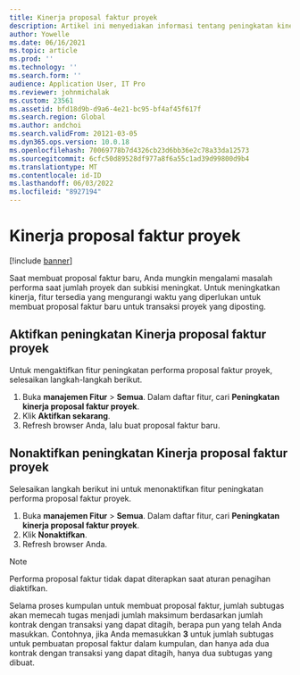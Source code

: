 ```yaml
---
title: Kinerja proposal faktur proyek
description: Artikel ini menyediakan informasi tentang peningkatan kinerja pada proposal faktur proyek.
author: Yowelle
ms.date: 06/16/2021
ms.topic: article
ms.prod: ''
ms.technology: ''
ms.search.form: ''
audience: Application User, IT Pro
ms.reviewer: johnmichalak
ms.custom: 23561
ms.assetid: bfd18d9b-d9a6-4e21-bc95-bf4af45f617f
ms.search.region: Global
ms.author: andchoi
ms.search.validFrom: 20121-03-05
ms.dyn365.ops.version: 10.0.18
ms.openlocfilehash: 70069778b7d4326cb23d6bb36e2c78a33da12573
ms.sourcegitcommit: 6cfc50d89528df977a8f6a55c1ad39d99800d9b4
ms.translationtype: MT
ms.contentlocale: id-ID
ms.lasthandoff: 06/03/2022
ms.locfileid: "8927194"
---
```

# <a name="project-invoice-proposal-performance"></a>Kinerja proposal faktur proyek

[!include [banner](../includes/banner.md)]

Saat membuat proposal faktur baru, Anda mungkin mengalami masalah performa saat jumlah proyek dan subkisi meningkat. Untuk meningkatkan kinerja, fitur tersedia yang mengurangi waktu yang diperlukan untuk membuat proposal faktur baru untuk transaksi proyek yang diposting.

## <a name="enable-project-invoice-proposal-performance-enhancement"></a>Aktifkan peningkatan Kinerja proposal faktur proyek
Untuk mengaktifkan fitur peningkatan performa proposal faktur proyek, selesaikan langkah-langkah berikut.

1.  Buka **manajemen Fitur** > **Semua**. Dalam daftar fitur, cari **Peningkatan kinerja proposal faktur proyek**.
2.  Klik **Aktifkan sekarang**.
3.  Refresh browser Anda, lalu buat proposal faktur baru.

## <a name="turn-off-project-invoice-proposal-performance-enhancement"></a>Nonaktifkan peningkatan Kinerja proposal faktur proyek
Selesaikan langkah berikut ini untuk menonaktifkan fitur peningkatan performa proposal faktur proyek.

1.  Buka **manajemen Fitur** > **Semua**. Dalam daftar fitur, cari **Peningkatan kinerja proposal faktur proyek**.
2.  Klik **Nonaktifkan**.
3.  Refresh browser Anda.

> [!NOTE]
> Performa proposal faktur tidak dapat diterapkan saat aturan penagihan diaktifkan.
> 
> Selama proses kumpulan untuk membuat proposal faktur, jumlah subtugas akan memecah tugas menjadi jumlah maksimum berdasarkan jumlah kontrak dengan transaksi yang dapat ditagih, berapa pun yang telah Anda masukkan. Contohnya, jika Anda memasukkan **3** untuk jumlah subtugas untuk pembuatan proposal faktur dalam kumpulan, dan hanya ada dua kontrak dengan transaksi yang dapat ditagih, hanya dua subtugas yang dibuat.

